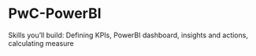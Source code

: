 # PwC-PowerBI
Skills you’ll build: Defining KPIs, PowerBI dashboard, insights and actions, calculating measure

